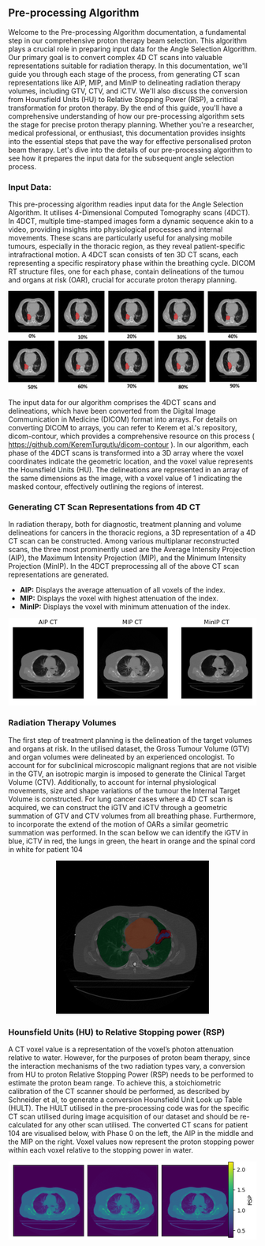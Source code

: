## Pre-processing Algorithm

Welcome to the Pre-processing Algorithm documentation, a fundamental step in our comprehensive proton therapy beam selection. This algorithm plays a crucial role in preparing input data for the Angle Selection Algorithm. Our primary goal is to convert complex 4D CT scans into valuable representations suitable for radiation therapy. In this documentation, we'll guide you through each stage of the process, from generating CT scan representations like AIP, MIP, and MinIP to delineating radiation therapy volumes, including GTV, CTV, and iCTV. We'll also discuss the conversion from Hounsfield Units (HU) to Relative Stopping Power (RSP), a critical transformation for proton therapy. By the end of this guide, you'll have a comprehensive understanding of how our pre-processing algorithm sets the stage for precise proton therapy planning. Whether you're a researcher, medical professional, or enthusiast, this documentation provides insights into the essential steps that pave the way for effective personalised proton beam therapy. Let's dive into the details of our pre-processing algorithm to see how it prepares the input data for the subsequent angle selection process.

### Input Data:

This pre-processing algorithm readies input data for the Angle Selection Algorithm. It utilises 4-Dimensional Computed Tomography scans (4DCT). In 4DCT, multiple time-stamped images form a dynamic sequence akin to a video, providing insights into physiological processes and internal movements. These scans are particularly useful for analysing mobile tumours, especially in the thoracic region, as they reveal patient-specific intrafractional motion. A 4DCT scan consists of ten 3D CT scans, each representing a specific respiratory phase within the breathing cycle. DICOM RT structure files, one for each phase, contain delineations of the tumou and organs at risk (OAR), crucial for accurate proton therapy planning.
<p align="center">
  <img width = 800 src="../Images/Pre_Processing/4DCT_p101.png">
</p>

The input data for our algorithm comprises the 4DCT scans and delineations, which have been converted from the Digital Image Communication in Medicine (DICOM) format into arrays. For details on converting DICOM to arrays, you can refer to Kerem et al.'s repository, dicom-contour, which provides a comprehensive resource on this process ( https://github.com/KeremTurgutlu/dicom-contour ). In our algorithm, each phase of the 4DCT scans is transformed into a 3D array where the voxel coordinates indicate the geometric location, and the voxel value represents the Hounsfield Units (HU). The delineations are represented in an array of the same dimensions as the image, with a voxel value of 1 indicating the masked contour, effectively outlining the regions of interest.


### Generating CT Scan Representations from 4D CT 
 In radiation therapy, both for diagnostic, treatment planning and volume delineations for cancers in the thoracic regions, a 3D representation of a 4D CT scan can be constructed. Among various multiplanar reconstructed scans, the three most prominently used are the Average Intensity Projection (AIP), the Maximum Intensity Projection (MIP), and the Minimum Intensity Projection (MinIP). In the 4DCT preprocessing all of the above CT scan representations are generated.
<br>
 * **AIP:** Displays the average attenuation of all voxels of the index.
 * **MIP:** Displays the voxel with highest attenuation of the index.
 * **MinIP:** Displays the voxel with minimum attenuation of the index. 
<p align="center">
  <img src="../Images/Pre_Processing/AIP_MIP_MinIP.png">
</p>

### Radiation Therapy Volumes
The first step of treatment planning is the delineation of the target volumes and organs at risk. In the utilised dataset, the Gross Tumour Volume (GTV) and organ volumes were delineated by an experienced oncologist. To account for for subclinical microscopic malignant regions that are not visible in the GTV, an isotropic margin is imposed to generate the Clinical Target Volume (CTV). Additionally, to account for internal physiological movements, size and shape variations of the tumour the Internal Target Volume is constructed. For lung cancer cases where a 4D CT scan is acquired, we can construct the iGTV and iCTV through a geometric summation of GTV and CTV volumes from all breathing phase. Furthermore, to incorporate the extend of the motion of OARs a similar geometric summation was performed. In the scan bellow we can identify the iGTV in blue, iCTV in red, the lungs in green, the heart in orange and the spinal cord in white for patient 104
<p align="center">
  <img src="../Images/Pre_Processing/ICTV_and_ITV.png">
</p>

### Hounsfield Units (HU) to Relative Stopping power (RSP)
A CT voxel value is a representation of the voxel’s photon attenuation relative to water. However, for the purposes of proton beam therapy, since the interaction mechanisms of the two radiation types vary, a conversion from HU to proton Relative Stopping Power (RSP) needs to be performed to estimate the proton beam range. To achieve this, a stoichiometric calibration of the CT scanner should be performed, as described by Schneider et al, to generate a conversion Hounsfield Unit Look up Table (HULT). The HULT utilised in the pre-processing code was for the specific CT scan utilised during image acquisition of our dataset and should be re-calculated for any other scan utilised. The converted CT scans for patient 104 are visualised below, with Phase 0 on the left, the AIP in the middle and the MIP on the right. Voxel values now represent the proton stopping power within each voxel relative to the stopping power in water. 

<p align="center">
  <img src="../Images/Pre_Processing/RSP_p104.png">
</p>
